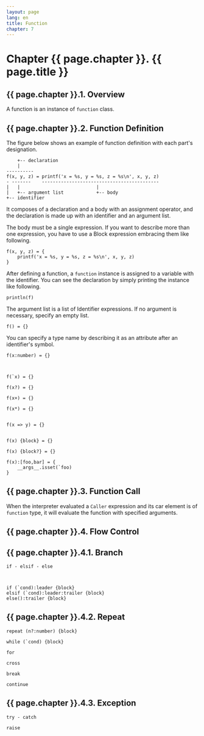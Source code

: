 ```yaml
---
layout: page
lang: en
title: Function
chapter: 7
---
```


# Chapter {{ page.chapter }}. {{ page.title }}

## {{ page.chapter }}.1. Overview

A function is an instance of `function` class.


## {{ page.chapter }}.2. Function Definition

The figure below shows an example of function definition with each part's designation.

        +-- declaration
        |
    ----------
    f(x, y, z) = printf('x = %s, y = %s, z = %s\n', x, y, z)
    - -------    -------------------------------------------
    |   |                            |
    |   +-- argument list            +-- body
    +-- identifier

It composes of a declaration and a body with an assignment operator,
and the declaration is made up with an identifier and an argument list.

The body must be a single expression.
If you want to describe more than one expression,
you have to use a Block expression embracing them like following.

    f(x, y, z) = {
        printf('x = %s, y = %s, z = %s\n', x, y, z)
    }

After defining a function, a `function` instance is assigned to a variable with the identifier.
You can see the declaration by simply printing the instance like following.

    println(f)

The argument list is a list of Identifier expressions.
If no argument is necessary, specify an empty list.

    f() = {}

You can specify a type name by describing it as an attribute
after an identifier's symbol.

    f(x:number) = {}



    f(`x) = {}

    f(x?) = {}

    f(x+) = {}

    f(x*) = {}


    f(x => y) = {}


    f(x) {block} = {}

    f(x) {block?} = {}

    f(x):[foo,bar] = {
        __args__.isset(`foo)
    }


## {{ page.chapter }}.3. Function Call

When the interpreter evaluated a `Caller` expression
and its car element is of `function` type,
it will evaluate the function with specified arguments.


## {{ page.chapter }}.4. Flow Control

## {{ page.chapter }}.4.1. Branch

    

    if - elsif - else

    

    if (`cond):leader {block}
    elsif (`cond):leader:trailer {block}
    else():trailer {block}

## {{ page.chapter }}.4.2. Repeat

    repeat (n?:number) {block}
    
    while (`cond) {block}
    
    for
    
    cross
    
    break
    
    continue
    
## {{ page.chapter }}.4.3. Exception

    try - catch
    
    raise
